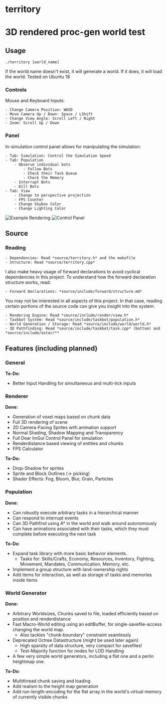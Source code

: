 # territory
3D rendered proc-gen world test
=======
## Usage
    ./territory [world_name]
If the world name doesn't exist, it will generate a world. If it does, it will load the world. Tested on Ubuntu 18

### Controls
Mouse and Keyboard Inputs:

	- Change Camera Position: WASD
	- Move Camera Up / Down: Space / LShift
	- Change View Angle: Scroll Left / Right
	- Zoom: Scroll Up / Down

### Panel
In-simulation control panel allows for manipulating the simulation:

	- Tab: Simulation: Control the Simulation Speed
	- Tab: Population
		- Observe individual bots
			- Follow Bots
			- Check their Task Queue
			- Check the Memory
		- Interrupt Bots
		- Kill Bots
	- Tab: View
		- Change to perspective projection
		- FPS Counter
		- Change Skybox Color
		- Change Lighting Color

![Example Rendering](https://github.com/weigert/territory/blob/master/resource/test.png)
![Control Panel](https://github.com/weigert/territory/blob/master/resource/test2.png)

## Source
### Reading

	- Dependencies: Read *source/territory.h* and the makefile
	- Structure: Read *source/territory.cpp*
	
I also make heavy usage of forward declarations to avoid cyclical dependencies in this project. To understand how the forward declaration structure works, read:

	- Forward Declarations: *source/include/forward/structure.md*
	
You may not be interested in all aspects of this project. In that case, reading certain portions of the source code can give you insight into the system.

	- Rendering Engine: Read *source/include/render/view.h*
	- Taskbot System: Read *source/include/taskbot/population.h*
	- World Generation / Storage: Read *source/include/world/world.h*
	- 3D Pathfinding: Read *source/include/taskbot/task.cpp* (bottom) and *source/include/astar/**

## Features (including planned)
### General
**To-Do:**
- Better Input Handling for simultaneous and multi-tick inputs

### Renderer
**Done:**
- Generation of voxel maps based on chunk data
- Full 3D rendering of scene
- 2D Camera-Facing Sprites with animation support
- Normal Shading, Shadow Mapping and Transparency
- Full Dear ImGui Control Panel for simulation
- Renderdistance based viewing of entities and chunks
- FPS Calculator

**To-Do:**
- Drop-Shadow for sprites
- Sprite and Block Outlines (-> picking)
- Shader Effects: Fog, Bloom, Blur, Grain, Particles

### Population
**Done:**
- Can robustly execute arbitrary tasks in a hierarchical manner
- Can respond to interrupt events
- Can 3D Pathfind using A* in the world and walk around autonomously
- Can have animations associated with their tasks, which they must complete before executing the next task

**To-Do**:
- Expand task library with more basic behavior elements.
	- Tasks for: Skills/Crafts, Economy, Resources, Inventory, Fighting, Movement, Mandates, Communication, Memory, etc.
- Implement a group structure with land-ownership rights
- Add items for interaction, as well as storage of tasks and memories inside items

### World Generator
**Done:**
- Arbitrary Worldsizes, Chunks saved to file, loaded efficiently based on position and renderdistance
- Fast Macro-World editing using an editBuffer, for single-savefile-access changing the world map.
	- Also tackles "chunk-boundary" constraint seamlessly
- Deprecated Octree Datastructure (might be used later again)
	- High sparsity of data structure, very compact for savefiles!
	- Test-Majority function for nodes for LOD Handling
- A few very simple world generators, including a flat one and a perlin heightmap one.

**To-Do:**
- Multithread chunk saving and loading
- Add realism to the height map generation
- Add run-length-encoding for the flat array in the world's virtual memory of currently visible chunks
